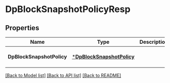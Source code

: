 # DpBlockSnapshotPolicyResp

## Properties
Name | Type | Description | Notes
------------ | ------------- | ------------- | -------------
**DpBlockSnapshotPolicy** | [***DpBlockSnapshotPolicy**](DpBlockSnapshotPolicy.md) |  | [optional] [default to null]

[[Back to Model list]](../README.md#documentation-for-models) [[Back to API list]](../README.md#documentation-for-api-endpoints) [[Back to README]](../README.md)


